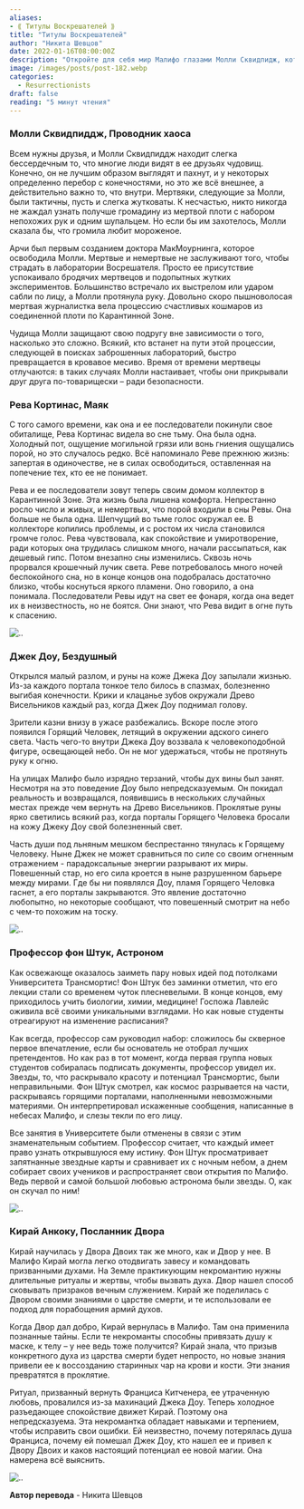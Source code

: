 ```yaml
---
aliases: 
- ⟪ Титулы Воскрешателей ⟫
title: "Титулы Воскрешателей"
author: "Никита Шевцов"
date: 2022-01-16T08:00:00Z
description: "Откройте для себя мир Малифо глазами Молли Сквидпидж, которая находит дружбу с самыми неожиданными существами. Следуйте за ее путешествием, когда она путешествует по миру, полному монстров и нежити, защищая при этом своих необычных спутников."
image: /images/posts/post-182.webp
categories:
  - Resurrectionists
draft: false
reading: "5 минут чтения"
---
```


### Молли Сквидпиддж, Проводник хаоса

Всем нужны друзья, и Молли Сквидпиддж находит слегка бессердечным то, что многие люди видят в ее друзьях чудовищ. Конечно, он не лучшим образом выглядят и пахнут, и у некоторых определенно перебор с конечностями, но это же всё внешнее, а действительно важно то, что внутри. Мертвяки, следующие за Молли, были тактичны, пусть и слегка жутковаты. К несчастью, никто никогда не жаждал узнать получше громадину из мертвой плоти с набором непохожих рук и одним шупальцем. Но если бы им захотелось, Молли сказала бы, что громила любит мороженое.

Арчи был первым созданием доктора МакМоурнинга, которое освободила Молли. Мертвые и немертвые не заслуживают того, чтобы страдать в лаборатории Восрешателя. Просто ее присутствие успокаивало бродячих мертвецов и подопытных жутких экспериментов. Большинство встречало их выстрелом или ударом сабли по лицу, а Молли протянула руку. Довольно скоро пышноволосая мертвая журналистка вела процессию счастливых кошмаров из соединенной плоти по Карантинной Зоне.

Чудища Молли защищают свою подругу вне зависимости о того, насколько это сложно. Всякий, кто встанет на пути этой процессии, следующей в поисках заброшенных лабораторий, быстро превращается в кровавое месиво. Время от времени мертвецы отлучаются: в таких случаях Молли настаивает, чтобы они прикрывали друг друга по-товарищески – ради безопасности.

### Рева Кортинас, Маяк

С того самого времени, как она и ее последователи покинули свое обиталище, Рева Кортинас видела во сне тьму. Она была одна. Холодный пот, ощущение могильной грязи или вонь гниения ощущались порой, но это случалось редко. Всё напоминало Реве прежнюю жизнь: запертая в одиночестве, не в силах освободиться, оставленная на попечение тех, кто ее не понимает.

Рева и ее последователи зовут теперь своим домом коллектор в Карантинной Зоне. Эта жизнь была лишена комфорта. Непрестанно росло число и живых, и немертвых, что порой входили в сны Ревы. Она больше не была одна. Шепчущий во тьме голос окружал ее. В коллекторе копились проблемы, и с ростом их числа становился громче голос. Рева чувствовала, как спокойствие и умиротворение, ради которых она трудилась слишком много, начали рассыпаться, как дешевый гипс. Потом внезапно сны изменились. Сквозь ночь прорвался крошечный лучик света. Реве потребовалось много ночей беспокойного сна, но в конце концов она подобралась достаточно близко, чтобы коснуться яркого пламени. Оно говорило, а она понимала. Последователи Ревы идут на свет ее фонаря, когда она ведет их в неизвестность, но не боятся. Они знают, что Рева видит в огне путь к спасению.

![..](/images/posts/post-182_img1.webp)


### Джек Доу, Бездушный

Открылся малый разлом, и руны на коже Джека Доу запылали жизнью. Из-за каждого портала тонкое тело билось в спазмах, болезненно выгибая конечности. Крики и клацанье зубов окружали Древо Висельников каждый раз, когда Джек Доу поднимал голову.

Зрители казни внизу в ужасе разбежались. Вскоре после этого появился Горящий Человек, летящий в окружении адского синего света. Часть чего-то внутри Джека Доу воззвала к человекоподобной фигуре, освещающей небо. Он не мог удержаться, чтобы не протянуть руку к огню.

На улицах Малифо было изрядно терзаний, чтобы дух вины был занят. Несмотря на это поведение Доу было непредсказуемым. Он покидал реальность и возвращался, появившись в нескольких случайных местах прежде чем вернуть на Древо Висельников. Проклятые руны ярко светились всякий раз, когда порталы Горящего Человека бросали на кожу Джеку Доу свой болезненный свет.

Часть души под льняным мешком беспрестанно тянулась к Горящему Человеку. Ныне Джек не может сравниться по силе со своим огненным отражением - парадоксальные энергии разрывают их миры. Повешенный стар, но его сила кроется в ныне разрушенном барьере между мирами. Где бы ни появлялся Доу, пламя Горящего Человка гаснет, а его порталы закрываются. Это явление достаточно любопытно, но некоторые сообщают, что повешенный смотрит на небо с чем-то похожим на тоску.

![..](/images/posts/post-182_img2.webp)


### Профессор фон Штук, Астроном

Как освежающе оказалось заиметь пару новых идей под потолками Университета Трансмортис! Фон Штук без заминки отметил, что его лекции стали со временем чуток плесневелыми. В конце концов, ему приходилось учить биологии, химии, медицине! Госпожа Лавлейс оживила всё своими уникальными взглядами. Но как новые студенты отреагируют на изменение расписания?

Как всегда, профессор сам руководил набор: сложилось бы скверное первое впечатление, если бы основатель не отобрал лучших претендентов. Но как раз в тот момент, когда первая группа новых студентов собиралась подписать документы, профессор увидел их. Звезды, то, что раскрывало красоту и потенциал Трансмортис, были неправильными. Фон Штук смотрел, как космос разрывается на части, раскрываясь горящими порталами, наполненными невозможными материями. Он интерпретировал искаженные сообщения, написанные в небесах Малифо, и слезы текли по его лицу.

Все занятия в Университете были отменены в связи с этим знаменательным событием. Профессор считает, что каждый имеет право узнать открывшуюся ему истину. Фон Штук просматривает запятнанные звездные карты и сравнивает их с ночным небом, а днем собирает своих учеников и распространяет свои открытия по Малифо. Ведь первой и самой большой любовью астронома были звезды. О, как он скучал по ним!

![..](/images/posts/post-182_img3.webp)


### Кирай Анкоку, Посланник Двора

Кирай научилась у Двора Двоих так же много, как и Двор у нее. В Малифо Кирай могла легко отодвигать завесу и командовать призванными духами. На Земле практикующим некромантию нужны длительные ритуалы и жертвы, чтобы вызвать духа. Двор нашел способ сковывать призраков вечным служением. Кирай же поделилась с Двором своими знаниями о царстве смерти, и те использовали ее подход для порабощения армий духов.

Когда Двор дал добро, Кирай вернулась в Малифо. Там она применила познанные тайны. Если те некроманты способны привязать душу к маске, к телу – у нее ведь тоже получится? Кирай знала, что призыв конкретного духа из царства смерти будет непросто, но новые знания привели ее к воссозданию старинных чар на крови и кости. Эти знания превратятся в проклятие.

Ритуал, призванный вернуть Франциса Китченера, ее утраченную любовь, провалился из-за махинаций Джека Доу. Теперь холодное разъедающее спокойствие движет Кирай. Поэтому она непредсказуема. Эта некромантка обладает навыками и терпением, чтобы исправить свои ошибки. Ей неизвестно, почему потерялась душа Франциса, почему ей помешал Джек Доу, кто нашел ее и привел к Двору Двоих и каков настоящий потенциал ее новой магии. Она намерена всё выяснить.

![..](/images/posts/post-182_img4.webp)


**Автор перевода** - Никита Шевцов

